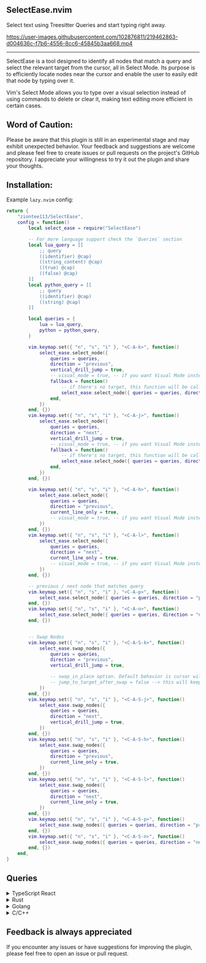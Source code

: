 ## SelectEase.nvim

Select text using Treesitter Queries and start typing right away.

https://user-images.githubusercontent.com/102876811/219462863-d004636c-f7b6-4556-8cc6-45845b3aa668.mp4

---------------------------------------------------------------------------------

SelectEase is a tool designed to identify all nodes that match a query and select the relevant target
from the cursor, all in Select Mode. Its purpose is to efficiently locate nodes near the cursor
and enable the user to easily edit that node by typing over it.

Vim's Select Mode allows you to type over a visual selection instead of using commands
to delete or clear it, making text editing more efficient in certain cases.

## Word of Caution:

Please be aware that this plugin is still in an experimental stage and may exhibit unexpected behavior.
Your feedback and suggestions are welcome and please feel free to create issues or pull requests on the project's GitHub repository.
I appreciate your willingness to try it out the plugin and share your thoughts.

## Installation:

Example `lazy.nvim` config:

```lua
return {
    "ziontee113/SelectEase",
    config = function()
        local select_ease = require("SelectEase")

        -- For more language support check the `Queries` section
        local lua_query = [[
            ;; query
            ((identifier) @cap)
            ((string_content) @cap)
            ((true) @cap)
            ((false) @cap)
        ]]
        local python_query = [[
            ;; query
            ((identifier) @cap)
            ((string) @cap)
        ]]

        local queries = {
            lua = lua_query,
            python = python_query,
        }

        vim.keymap.set({ "n", "s", "i" }, "<C-A-k>", function()
            select_ease.select_node({
                queries = queries,
                direction = "previous",
                vertical_drill_jump = true,
                -- visual_mode = true, -- if you want Visual Mode instead of Select Mode
                fallback = function()
                    -- if there's no target, this function will be called
                    select_ease.select_node({ queries = queries, direction = "previous" })
                end,
            })
        end, {})
        vim.keymap.set({ "n", "s", "i" }, "<C-A-j>", function()
            select_ease.select_node({
                queries = queries,
                direction = "next",
                vertical_drill_jump = true,
                -- visual_mode = true, -- if you want Visual Mode instead of Select Mode
                fallback = function()
                    -- if there's no target, this function will be called
                    select_ease.select_node({ queries = queries, direction = "next" })
                end,
            })
        end, {})

        vim.keymap.set({ "n", "s", "i" }, "<C-A-h>", function()
            select_ease.select_node({
                queries = queries,
                direction = "previous",
                current_line_only = true,
                -- visual_mode = true, -- if you want Visual Mode instead of Select Mode
            })
        end, {})
        vim.keymap.set({ "n", "s", "i" }, "<C-A-l>", function()
            select_ease.select_node({
                queries = queries,
                direction = "next",
                current_line_only = true,
                -- visual_mode = true, -- if you want Visual Mode instead of Select Mode
            })
        end, {})

        -- previous / next node that matches query
        vim.keymap.set({ "n", "s", "i" }, "<C-A-p>", function()
            select_ease.select_node({ queries = queries, direction = "previous" })
        end, {})
        vim.keymap.set({ "n", "s", "i" }, "<C-A-n>", function()
            select_ease.select_node({ queries = queries, direction = "next" })
        end, {})


        -- Swap Nodes
        vim.keymap.set({ "n", "s", "i" }, "<C-A-S-k>", function()
            select_ease.swap_nodes({
                queries = queries,
                direction = "previous",
                vertical_drill_jump = true,

                -- swap_in_place option. Default behavior is cursor will jump to target after the swap
                -- jump_to_target_after_swap = false --> this will keep cursor in place after the swap
            })
        end, {})
        vim.keymap.set({ "n", "s", "i" }, "<C-A-S-j>", function()
            select_ease.swap_nodes({
                queries = queries,
                direction = "next",
                vertical_drill_jump = true,
            })
        end, {})
        vim.keymap.set({ "n", "s", "i" }, "<C-A-S-h>", function()
            select_ease.swap_nodes({
                queries = queries,
                direction = "previous",
                current_line_only = true,
            })
        end, {})
        vim.keymap.set({ "n", "s", "i" }, "<C-A-S-l>", function()
            select_ease.swap_nodes({
                queries = queries,
                direction = "next",
                current_line_only = true,
            })
        end, {})
        vim.keymap.set({ "n", "s", "i" }, "<C-A-S-p>", function()
            select_ease.swap_nodes({ queries = queries, direction = "previous" })
        end, {})
        vim.keymap.set({ "n", "s", "i" }, "<C-A-S-n>", function()
            select_ease.swap_nodes({ queries = queries, direction = "next" })
        end, {})
    end,
}
```

## Queries

<details><summary>TypeScript React</summary>

```lua
local tsx_query = [[
    ;; query
    ((identifier) @cap)
    ((string_fragment) @cap)
    ((property_identifier) @cap)
]]
```
</details>

<details><summary>Rust</summary>

```lua
local rust_query = [[
    ;; query
    ((boolean_literal) @cap)
    ((string_literal) @cap)

    ; Identifiers
    ((identifier) @cap)
    ((field_identifier) @cap)
    ((field_expression) @cap)
    ((scoped_identifier) @cap)
    ((unit_expression) @cap)

    ; Types
    ((reference_type) @cap)
    ((primitive_type) @cap)
    ((type_identifier) @cap)
    ((generic_type) @cap)

    ; Calls
    ((call_expression) @cap)
]]
```
</details>

<details><summary>Golang</summary>

```lua
local go_query = [[
    ;; query
    ((selector_expression) @cap) ; Method call
    ((field_identifier) @cap) ; Method names in interface

    ; Identifiers
    ((identifier) @cap)
    ((expression_list) @cap) ; pseudo Identifier
    ((int_literal) @cap)
    ((interpreted_string_literal) @cap)

    ; Types
    ((type_identifier) @cap)
    ((pointer_type) @cap)
    ((slice_type) @cap)

    ; Keywords
    ((true) @cap)
    ((false) @cap)
    ((nil) @cap)
]]
```
</details>


<details><summary>C/C++</summary>

```lua
local c_query = [[
    ;; query
    ((string_literal) @cap)
    ((system_lib_string) @cap)

    ; Identifiers
    ((identifier) @cap)
    ((struct_specifier) @cap)
    ((type_identifier) @cap)
    ((field_identifier) @cap)
    ((number_literal) @cap)
    ((unary_expression) @cap)
    ((pointer_declarator) @cap)

    ; Types
    ((primitive_type) @cap)

    ; Expressions
    (assignment_expression
     right: (_) @cap)
]]
local cpp_query = [[
    ;; query

    ; Identifiers
    ((namespace_identifier) @cap)
]] .. c_query
```
</details>

## Feedback is always appreciated 

If you encounter any issues or have suggestions for improving the plugin, please feel free to open an issue or pull request.
